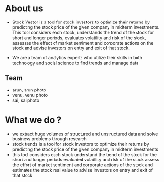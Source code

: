 # About us

- Stock Vestor is a tool for stock investors to optimize their returns by predicting the stock price of the given company in midterm investments. This tool considers each stock, understands the trend of the stock for short and longer periods, evaluates volatility and risk of the stock, assesses the effect of market sentiment and corporate actions on the stock and advise investors on entry and exit of that stock.

- We are a team of analytics experts who utilize their skills in both technology and social science to find trends and manage data

## Team

- arun, arun photo
- venu, venu photo
- sai, sai photo

# What we do ?

- we extract huge volumes of structured and unstructured data and solve business problems through research
- stock trends is a tool for stock investors to optimize their returns by predicting the stock price of the given company in midterm investments
- this tool considers each stock understand the trend of the stock for the short and longer periods evaluated volatility and risk of the stock assess the effort of market sentiment and corporate actions of the stock and estimates the stock real value to advise investors on entry and exit of that stock
